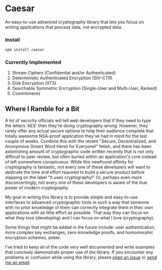 # Caesar

An easy-to-use advanced cryptography library that lets you focus on writing applications that process data, not encrypted data.

### Install
```bash
npm install caesar
```

### Currently Implemented
1. Stream Ciphers (Confidential and/or Authenticated)
2. Deterministic Authenticated Encryption (SIV-CTR)
3. Disk Encryption (XTS)
4. Searchable Symmetric Encryption (Single-User and Multi-User, Ranked)
5. Commitments

## Where I Ramble for a Bit

A lot of security officials will tell web developers that if they need to type the letters 'AES' then they're doing cryptography wrong.  However, they rarely offer any actual secure options to help their audience complete that totally awesome NSA-proof application they've had in mind for the last couple of weeks.  Combine this with the recent "Secure, Decentralized, and Anonymous {Insert Word Here} for Everyone!" fetish, and there has been astonishing amount of cryptographic code written recently that is not only difficult to peer review, but often buried within an application's core instead of left somewhere conspicuous.  While this newfound affinity for cryptography is fantastic, not every one of these developers will want to dedicate the time and effort required to build a secure product before slapping on the label "It uses cryptography!"  Or, perhaps even more disconcertingly, not every one of these developers is aware of the true power of modern cryptography.

My goal in writing this library is to provide simple and easy-to-use interfaces to advanced cryptographic tools in such a way that someone with no prior knowledge of them can correctly integrate them in their own applications with as little effort as possible.  That way they can focus on what they love (developing) and I can focus on what I love (cryptography).

Some things that might be added in the future include:  user authentication, more complex key exchanges, zero-knowledge proofs, and homomorphic encryption schemes, poker.

I've tried to keep all of the code very well documented and write examples that concisely demonstrate proper use of the library.  If you encounter any problems or confusion while using the library, please [open an issue](https://github.com/Bren2010/caesar/issues) or [send me an email](https://github.com/Bren2010).
